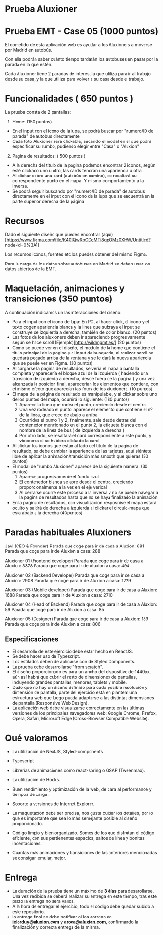 # Prueba Aluxioner

# Prueba EMT - Case 05 (1000 puntos)

El cometido de esta aplicación web es ayudar a los Aluxioners a moverse por Madrid en autobús.

Con ella podrán saber cuánto tiempo tardarán los autobuses en pasar por la parada en la que estén.

Cada Aluxioner tiene 2 paradas de interés, la que utiliza para ir al trabajo desde su casa, y la que utiliza para volver a su casa desde el trabajo.


# Funcionalidades ( 650 puntos )

La prueba consta de 2 pantallas:

1) Home: (150 puntos)
- En el input con el icono de la lupa, se podrá buscar por "numero/ID de parada" de autobus directamente
- Cada foto Aluxioner será clickable, sacando el modal en el que podrá especificar su rumbo, pudiendo elegir entre "Casa" o "Aluxion"

2) Pagina de resultados: ( 500 puntos )
- A la derecha del titulo de la página podemos encontrar 2 iconos, según esté clickado uno u otro, las cards tendrán una apariencia u otra 
- Al clickar sobre una card (autobús en camino), se resaltará su correspondiente punto en el mapa. Y mismo comportamiento a la inversa.
- Se podrá seguir buscando por "numero/ID de parada" de autobus directamente en el input con el icono de la lupa que se encuentrá en la parte superior derecha de la página


# Recursos

Dado el siguiente diseño que puedes encontrar (aquí)[https://www.figma.com/file/K401QwRpCDcMTi8qpOMz0XHW/Untitled?node-id=0%3A1]

Los recursos iconos, fuentes etc los puedes obtener del mismo Figma.

Para la carga de los datos sobre autobuses en Madrid se deben usar los datos abiertos de la EMT.


# Maquetación, animaciones y transiciones (350 puntos)

A continuación indicamos un las interacciones del diseño:

- Para el input con el icono de lupa: En PC, al hacer click, el icono y el texto cogen apariencia blanca y la linea que subraya el input se construye de izquierda a derecha, también de color blanco. (20 puntos)
- Las fotos de los aluxioners deben ir apareciendo progresivamente según se hace scroll (Ejemplo)[http://wildmgmt.es/] (20 puntos)
- Como se puede ver en el diseño, el modulo de la home que contiene el titulo principal de la pagina y el input de busqueda, al realizar scroll se quedará pegado arriba de la ventana y se le dará la nueva apariencia que se puede ver en Figma. (20 puntos)
- Al cargarse la pagina de resultados, se veria el mapa a pantalla completa y aparecería el bloque azul de la izquierda ( haciendo una transicion de izquierda a derecha, desde fuera de la pagina ) y una vez alcanzada la posicion final, aparecerían los elementos que contiene, con el mismo efecto que aparecían las fotos de los aluxioners. (10 puntos)
- El mapa de la página de resultado es manipulable, y al clickar sobre uno de los puntos del mapa, ocurrirá lo siguiente: (180 puntos)
	1. Aparece la linea que rodea el punto, creciendo desde el centro
	2. Una vez rodeado el punto, aparece el elemento que contiene el nº de la linea, que crece de abajo a arriba
	3. Ocurridos el punto 1 y 2, finalmente, sale desde detras del contenedor mencionado en el punto 2, la etiqueta blanca con el nombre de la linea de bus ( de izquierda a derecha )
	4. Por otro lado, se resaltará el card correspondiente a este punto, y vicecersa si se hubiera clickado la card
- Al clickar los iconos que estan al lado del titulo de la pagina de resultado, se debe cambiar la apariencia de las tarjetas, aquí siéntete libre de aplicar la animación/transición más smooth que quieras (20 puntos)
- El modal de "rumbo Aluxioner" aparece de la siguiente manera: (30 puntos)
	1. Aparece progresivamente el fondo azul
	2. El contenedor blanca se abre desde el centro, creciendo proporcionalmente a la vez en el eje verical
	3. Al cerrarse ocurre este proceso a la inversa y no se puede navegar a la pagina de resultados hasta que no se haya finalizado la animación
- En la pagina de resultados, con visualizacion resposnise el mapa estará oculto y saldrá de derecha a izquierda al clickar el circulo-mapa que esta abajo a la derecha (40puntos)
	

# Paradas habituales Aluxioners

Javi (CEO & Founder)
Parada que coge para ir de casa a Aluxion: 681
Parada que coge para ir de Aluxion a casa: 288

Aluxioner 01 (Frontend developer)
Parada que coge para ir de casa a Aluxion: 3378
Parada que coge para ir de Aluxion a casa: 494

Aluxioner 02 (Backend Developer)
Parada que coge para ir de casa a Aluxion: 2908
Parada que coge para ir de Aluxion a casa: 1229

Aluxioner 03 (Mobile developer)
Parada que coge para ir de casa a Aluxion: 1688
Parada que coge para ir de Aluxion a casa: 2710

Aluxioner 04 (Head of Backend)
Parada que coge para ir de casa a Aluxion: 59
Parada que coge para ir de Aluxion a casa: 85  

Aluxioner 05 (Designer)
Parada que coge para ir de casa a Aluxion: 189
Parada que coge para ir de Aluxion a casa: 806


## Especificaciones 

- El desarrollo de este ejercicio debe estar hecho en ReactJS.
- Se debe hacer uso de Typescript.
- Los estilados deben de aplicarse con de Styled Components.
- La prueba debe desarrollarse "from scratch".
- El diseño proporcionado es para un ancho del dispositivo de 1440px, aún así habrá que cubrir el resto de dimensiones de pantallas, incluyendo grandes pantallas, menores, tablets y mobile.
- Dado que no hay un diseño definido para cada posible resolución y dimensión de pantalla, parte del ejercicio está en plantear una estructura web que luego pueda adaptarse a las distintas dimensiones de pantalla (Responsive Web Design).
- La aplicación web debe visualizarse correctamente en las últimas versiones de los principales navegadores web: Google Chrome, Firefox, Opera, Safari, Microsoft Edge (Cross-Browser Compatible Website).


# Qué valoramos

- La utilización de NextJS, Styled-components
- Typescript
- Librerías de animaciones como react-spring o GSAP (Tweenmax).
- La utilización de Hooks.
- Buen rendimiento y optimización de la web, de cara al performance y tiempos de carga.
- Soporte a versiones de Internet Explorer.

- La maquetación debe ser precisa, nos gusta cuidar los detalles, por lo que es importante que sea lo más semejante posible al diseño proporcionado.
- Código limpio y bien organizado. Somos de los que disfrutan el código eficiente, con sus pertienentes espacios, saltos de línea y bonitas indentaciones.
- Cuantas más animaciones y transiciones de las anteriores mencionadas se consigan emular, mejor.


# Entrega

- La duración de la prueba tiene un máximo de **3 días** para desarollarse. Una vez recibida se deberá realizar su entrega en este tiempo, tras este plazo la entrega no será válida.
- A la hora de entregar el ejercicio, todo el código debe quedar subido a este repositorio.
- la entrega final se debe notificar al los correos de **ielorduy@aluxion.com** y **aroca@aluxion.com**, confirmando la finalización y correcta entrega de la misma.
